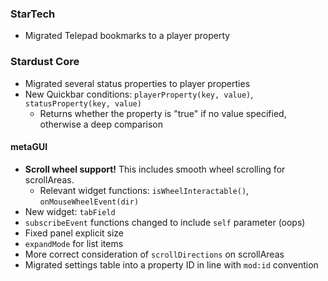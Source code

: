 ### StarTech
- Migrated Telepad bookmarks to a player property

### Stardust Core
- Migrated several status properties to player properties
- New Quickbar conditions: `playerProperty(key, value)`, `statusProperty(key, value)`
  - Returns whether the property is "true" if no value specified, otherwise a deep comparison

#### metaGUI
- **Scroll wheel support!** This includes smooth wheel scrolling for scrollAreas.
  - Relevant widget functions: `isWheelInteractable()`, `onMouseWheelEvent(dir)`
- New widget: `tabField`
- `subscribeEvent` functions changed to include `self` parameter (oops)
- Fixed panel explicit size
- `expandMode` for list items
- More correct consideration of `scrollDirections` on scrollAreas
- Migrated settings table into a property ID in line with `mod:id` convention
